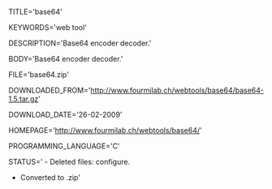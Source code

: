 
TITLE='base64'

KEYWORDS='web tool'

DESCRIPTION='Base64 encoder decoder.'

BODY='Base64 encoder decoder.'

FILE='base64.zip'

DOWNLOADED_FROM='http://www.fourmilab.ch/webtools/base64/base64-1.5.tar.gz'

DOWNLOAD_DATE='26-02-2009'

HOMEPAGE='http://www.fourmilab.ch/webtools/base64/'

PROGRAMMING_LANGUAGE='C'

STATUS='  - Deleted files: configure.
  - Converted to .zip'